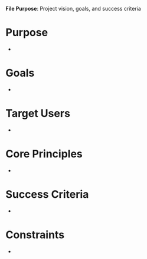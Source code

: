 **File Purpose**: Project vision, goals, and success criteria

# Purpose
- 

# Goals
- 

# Target Users
- 

# Core Principles
- 

# Success Criteria
- 

# Constraints
- 
